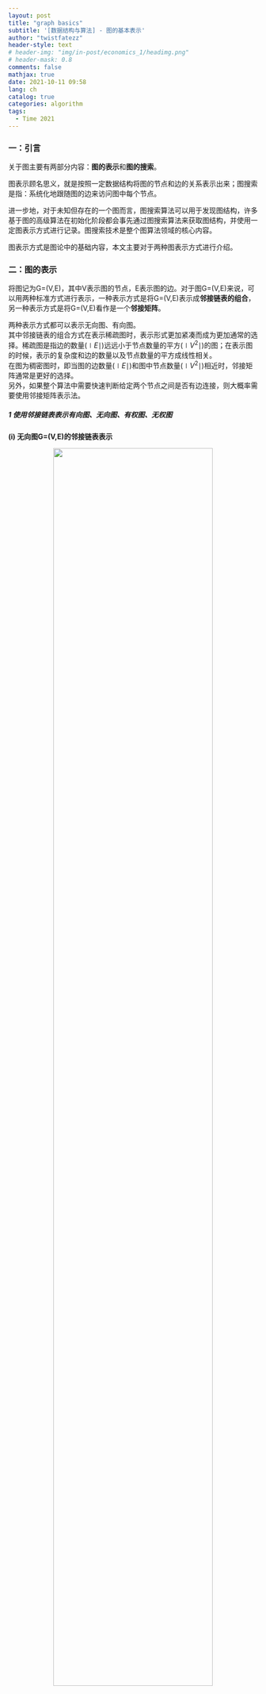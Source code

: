 ```yaml
---
layout: post
title: "graph basics"
subtitle: '[数据结构与算法] - 图的基本表示' 
author: "twistfatezz"
header-style: text
# header-img: "img/in-post/economics_1/headimg.png"
# header-mask: 0.8
comments: false 
mathjax: true 
date: 2021-10-11 09:58
lang: ch 
catalog: true 
categories: algorithm 
tags:
  - Time 2021
---
```

### 一：引言
关于图主要有两部分内容：**图的表示**和**图的搜索**。

图表示顾名思义，就是按照一定数据结构将图的节点和边的关系表示出来；图搜索是指：系统化地跟随图的边来访问图中每个节点。

进一步地，对于未知但存在的一个图而言，图搜索算法可以用于发现图结构，许多基于图的高级算法在初始化阶段都会事先通过图搜索算法来获取图结构，并使用一定图表示方式进行记录。图搜索技术是整个图算法领域的核心内容。

图表示方式是图论中的基础内容，本文主要对于两种图表示方式进行介绍。


### 二：图的表示
将图记为G=(V,E)，其中V表示图的节点，E表示图的边。对于图G=(V,E)来说，可以用两种标准方式进行表示，一种表示方式是将G=(V,E)表示成**邻接链表的组合**，另一种表示方式是将G=(V,E)看作是一个**邻接矩阵**。

两种表示方式都可以表示无向图、有向图。<br>
其中邻接链表的组合方式在表示稀疏图时，表示形式更加紧凑而成为更加通常的选择。稀疏图是指边的数量($\mid E\mid$)远远小于节点数量的平方($\mid V^2\mid$)的图；在表示图的时候，表示的复杂度和边的数量以及节点数量的平方成线性相关。<br>
在图为稠密图时，即当图的边数量($\mid E\mid$)和图中节点数量($\mid V^2\mid$)相近时，邻接矩阵通常是更好的选择。<br>
另外，如果整个算法中需要快速判断给定两个节点之间是否有边连接，则大概率需要使用邻接矩阵表示法。

##### 1 使用邻接链表表示有向图、无向图、有权图、无权图
**(i) 无向图G=(V,E)的邻接链表表示**
<center><img src="/img/in-post/algorithm_img/graph_1.pdf" width="80%"></center>

**(ii) 有向图G=(V,E)的邻接链表表示**
<center><img src="/img/in-post/algorithm_img/graph_2.pdf" width="80%"></center>

**(iii) 无向有权重图G=(V,E)的邻接链表表示**
<center><img src="/img/in-post/algorithm_img/graph_3.pdf" width="100%"></center>
- 对于有权图中两个节点之间不存在边的情况，可以在相应行列记录中存放值NIL。但是对于实际问题而言，可以根据问题实际数值意义，用0或者∞或者其他数值作为问题的"罚项"，从而表示该节点对之间不存在边。

**(iv) 有向有权图G=(V,E)的邻接链表表示**
<center><img src="/img/in-post/algorithm_img/graph_4.pdf" width="100%"></center>
- 对于有权图中两个节点之间不存在边的情况，可以在相应行列记录中存放值NIL。但是对于实际问题而言，可以根据问题实际数值意义，用0或者∞或者其他数值作为问题的"罚项"，从而表示该节点对之间不存在边。

**邻接链表表示法的潜在缺陷**<br>
使用邻接链表表示的图的形式无法快速判断一条边(u,v)是否是图中的边，唯一的方式是：对无向图而言，在邻接链表Adj[u]中搜索节点v，或者在邻接链表Adj[v]中搜索节点u；对于有向图而言，只能在邻接链表Adj[u]中搜索节点v。

##### 2 使用邻接矩阵表示有向图、无向图、有权图、无权图
**(i) 无向图G=(V,E)的邻接矩阵表示**
<center><img src="/img/in-post/algorithm_img/graph_5.pdf" width="80%"></center>
- 无向图邻接矩阵是一个对称矩阵，即邻接矩阵$A=A^T$。
- 在某些应用中，存储无向图的邻接矩阵时，为了节省图存储空间，只存储邻接矩阵对角线及其上面的半部分。

**(ii) 有向图G=(V,E)的邻接矩阵表示**
<center><img src="/img/in-post/algorithm_img/graph_6.pdf" width="100%"></center>
- 有向图的邻接矩阵表示没有对称性，即(u,v)和(v,u)两个节点分别对应不同的边。有向图中每条边都有方向。

**(iii) 无向有权图G=(V,E)的邻接矩阵表示**
<center><img src="/img/in-post/algorithm_img/graph_7.pdf" width="90%"></center>
- 对于有权图中两个节点之间不存在边的情况，可以在相应行列记录中存放值NIL。但是对于实际问题而言，可以根据问题实际数值意义，用0或者∞或者其他数值作为问题的"罚项"，从而表示该节点对之间不存在边。

**(iv) 有向有权图G=(V,E)的邻接矩阵表示**
<center><img src="/img/in-post/algorithm_img/graph_8.pdf" width="100%"></center>
- 对于有权图中两个节点之间不存在边的情况，可以在相应行列记录中存放值NIL。但是对于实际问题而言，可以根据问题实际数值意义，用0或者∞或者其他数值作为问题的"罚项"，从而表示该节点对之间不存在边。

##### 3 图中节点、边的属性的表示方式
大多数算法都需要对建立的图结构中的节点、边的属性进行维护，这些属性可以通过如下方式进行表示：节点v的属性d可以表示为v.d；边(u,v)的属性f可以表示为(u,v).f。

上述方式在文字表述图中节点、边的属性时，足够清晰，但是在具体编程实现图相关算法时，还可能需要设计相应数据结构类型来实现图带有属性的节点、边这两种数据结构。


## Reference
> 算法导论 3rd part-6 chapter-22.1

> 1 当使用inline数学公式且公式经过GFM排版之后都在同一行 使用`$...$`符号<br>
> 2 当希望数学公式单独成行或者经过GFM排版之后占用多行 应当使用`$$...$$`符号<br>
> 3 对于表示条件概率 需要表示竖线的时候`|` 应当使用`\mid` 而不是直接在键盘上打出`|` => 容易被编辑器认为是一个md制表符<br>
> 4 在md引入图片的时候 不要使用`<center>`和`</center>` 在这篇文档的编辑过程中vscode的preview插件在使用了上述符号之后 导致下一段的数学公式预览显示不正常<br>
> 5 使用md的时候 单独的两段文字上下需要空出一行<br>
> 6 想要强制换行的时候 需要使用`<br>`而不是`<enter>`<br>
> 7 特殊字符如果想要避免和md解析关键字冲突 应当使用\`\`将关键字包含在内 <br>
> 8 `<center><img src="/img/in-post/economics_4/xxx.png" width="60%"></center>` <br>
> 9 使用html设置图片文字环绕方式：<br>
    `<div>` <br>
        `<img src="/img_path" align="left" width="40%" hspace="" vspace=""/>` <br>
        `<p>paragraph1 around the picture</p>` <br>
        `<p>paragraph2 around the picture</p>` <br>
        `<p>paragraph3 around the picture</p>` <br>
    `</div>` <br>
> 10 `<font style="color:red; font-weight:bold">加粗蓝色</font>`用来设置字体颜色 <br>
> 11 使用html设置可折叠部分内容：<br>
  `<details>` <br>
      `<summary><b>[点击展开] xxx</b></summary>` <br>
      `<center><img src="/img/in-post/tcp-ip_img/tcp_20_9.pdf" width="100%"></center>` <br>
  `</details>` <br>
> 12 问题脚注: ???problem😫problem???
